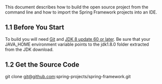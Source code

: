 This document describes how to build the open source project from the command line and how to import the Spring Framework projects into an IDE.

## 1.1 Before You Start

To build you will need [Git](https://help.github.com/set-up-git-redirect) and [JDK 8 update 60 or later](https://www.oracle.com/technetwork/java/javase/downloads/index.html). Be sure that your JAVA_HOME environment variable points to the jdk1.8.0 folder extracted from the JDK download.

## 1.2 Get the Source Code

git clone git@github.com:spring-projects/spring-framework.git

